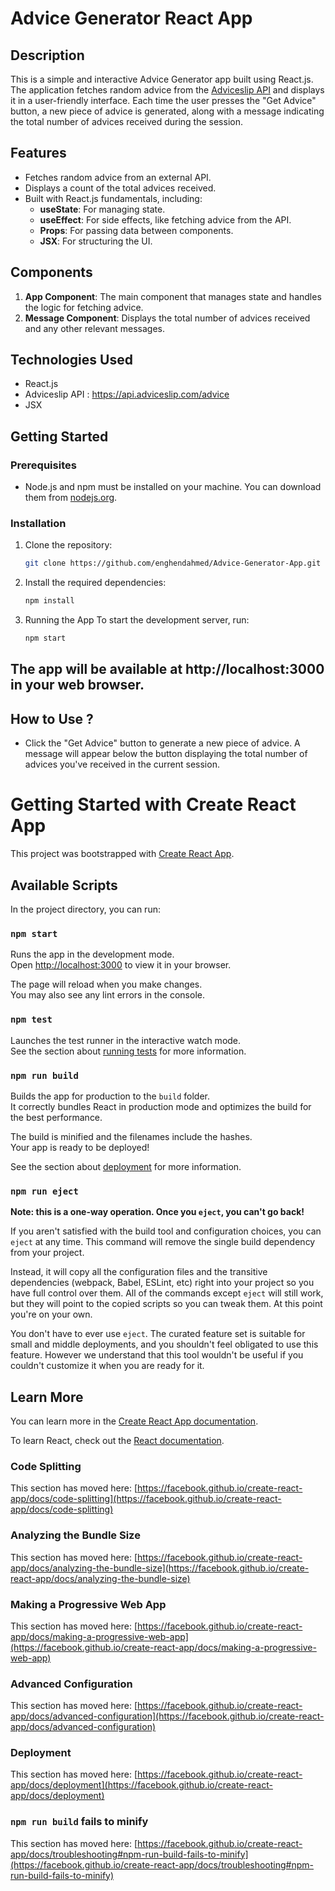 # Advice Generator React App

## Description
This is a simple and interactive Advice Generator app built using React.js. The application fetches random advice from the [Adviceslip API](https://api.adviceslip.com/) and displays it in a user-friendly interface. Each time the user presses the "Get Advice" button, a new piece of advice is generated, along with a message indicating the total number of advices received during the session.

## Features
- Fetches random advice from an external API.
- Displays a count of the total advices received.
- Built with React.js fundamentals, including:
  - **useState**: For managing state.
  - **useEffect**: For side effects, like fetching advice from the API.
  - **Props**: For passing data between components.
  - **JSX**: For structuring the UI.

## Components
1. **App Component**: The main component that manages state and handles the logic for fetching advice.
2. **Message Component**: Displays the total number of advices received and any other relevant messages.

## Technologies Used
- React.js
- Adviceslip API : https://api.adviceslip.com/advice
- JSX

## Getting Started

### Prerequisites
- Node.js and npm must be installed on your machine. You can download them from [nodejs.org](https://nodejs.org/).

### Installation
1. Clone the repository:
   ```bash
   git clone https://github.com/enghendahmed/Advice-Generator-App.git

2. Install the required dependencies: 
   ```bash
   npm install

3. Running the App
    To start the development server, run:
    ```bash
    npm start
    
## The app will be available at http://localhost:3000 in your web browser.
 
## How to Use ?

   - Click the "Get Advice" button to generate a new piece of advice.
      A message will appear below the button displaying the total number of advices you've received in the current session.


    
# Getting Started with Create React App

This project was bootstrapped with [Create React App](https://github.com/facebook/create-react-app).

## Available Scripts

In the project directory, you can run:

### `npm start`

Runs the app in the development mode.\
Open [http://localhost:3000](http://localhost:3000) to view it in your browser.

The page will reload when you make changes.\
You may also see any lint errors in the console.

### `npm test`

Launches the test runner in the interactive watch mode.\
See the section about [running tests](https://facebook.github.io/create-react-app/docs/running-tests) for more information.

### `npm run build`

Builds the app for production to the `build` folder.\
It correctly bundles React in production mode and optimizes the build for the best performance.

The build is minified and the filenames include the hashes.\
Your app is ready to be deployed!

See the section about [deployment](https://facebook.github.io/create-react-app/docs/deployment) for more information.

### `npm run eject`

**Note: this is a one-way operation. Once you `eject`, you can't go back!**

If you aren't satisfied with the build tool and configuration choices, you can `eject` at any time. This command will remove the single build dependency from your project.

Instead, it will copy all the configuration files and the transitive dependencies (webpack, Babel, ESLint, etc) right into your project so you have full control over them. All of the commands except `eject` will still work, but they will point to the copied scripts so you can tweak them. At this point you're on your own.

You don't have to ever use `eject`. The curated feature set is suitable for small and middle deployments, and you shouldn't feel obligated to use this feature. However we understand that this tool wouldn't be useful if you couldn't customize it when you are ready for it.

## Learn More

You can learn more in the [Create React App documentation](https://facebook.github.io/create-react-app/docs/getting-started).

To learn React, check out the [React documentation](https://reactjs.org/).

### Code Splitting

This section has moved here: [https://facebook.github.io/create-react-app/docs/code-splitting](https://facebook.github.io/create-react-app/docs/code-splitting)

### Analyzing the Bundle Size

This section has moved here: [https://facebook.github.io/create-react-app/docs/analyzing-the-bundle-size](https://facebook.github.io/create-react-app/docs/analyzing-the-bundle-size)

### Making a Progressive Web App

This section has moved here: [https://facebook.github.io/create-react-app/docs/making-a-progressive-web-app](https://facebook.github.io/create-react-app/docs/making-a-progressive-web-app)

### Advanced Configuration

This section has moved here: [https://facebook.github.io/create-react-app/docs/advanced-configuration](https://facebook.github.io/create-react-app/docs/advanced-configuration)

### Deployment

This section has moved here: [https://facebook.github.io/create-react-app/docs/deployment](https://facebook.github.io/create-react-app/docs/deployment)

### `npm run build` fails to minify

This section has moved here: [https://facebook.github.io/create-react-app/docs/troubleshooting#npm-run-build-fails-to-minify](https://facebook.github.io/create-react-app/docs/troubleshooting#npm-run-build-fails-to-minify)
